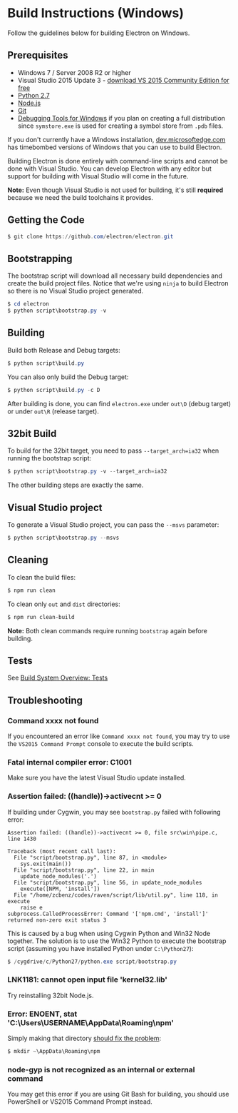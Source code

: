 # Build Instructions (Windows)

Follow the guidelines below for building Electron on Windows.

## Prerequisites

* Windows 7 / Server 2008 R2 or higher
* Visual Studio 2015 Update 3 -
  [download VS 2015 Community Edition for free](https://www.visualstudio.com/vs/older-downloads/)
* [Python 2.7](http://www.python.org/download/releases/2.7/)
* [Node.js](http://nodejs.org/download/)
* [Git](http://git-scm.com)
* [Debugging Tools for Windows](https://msdn.microsoft.com/en-us/library/windows/hardware/ff551063.aspx)
  if you plan on creating a full distribution since `symstore.exe` is used for
  creating a symbol store from `.pdb` files.

If you don't currently have a Windows installation,
[dev.microsoftedge.com](https://developer.microsoft.com/en-us/microsoft-edge/tools/vms/)
has timebombed versions of Windows that you can use to build Electron.

Building Electron is done entirely with command-line scripts and cannot be done
with Visual Studio. You can develop Electron with any editor but support for
building with Visual Studio will come in the future.

**Note:** Even though Visual Studio is not used for building, it's still
**required** because we need the build toolchains it provides.

## Getting the Code

```powershell
$ git clone https://github.com/electron/electron.git
```

## Bootstrapping

The bootstrap script will download all necessary build dependencies and create
the build project files. Notice that we're using `ninja` to build Electron so
there is no Visual Studio project generated.

```powershell
$ cd electron
$ python script\bootstrap.py -v
```

## Building

Build both Release and Debug targets:

```powershell
$ python script\build.py
```

You can also only build the Debug target:

```powershell
$ python script\build.py -c D
```

After building is done, you can find `electron.exe` under `out\D` (debug target)
or under `out\R` (release target).

## 32bit Build

To build for the 32bit target, you need to pass `--target_arch=ia32` when
running the bootstrap script:

```powershell
$ python script\bootstrap.py -v --target_arch=ia32
```

The other building steps are exactly the same.

## Visual Studio project

To generate a Visual Studio project, you can pass the `--msvs` parameter:

```powershell
$ python script\bootstrap.py --msvs
```

## Cleaning

To clean the build files:

```powershell
$ npm run clean
```

To clean only `out` and `dist` directories:

```bash
$ npm run clean-build
```

**Note:** Both clean commands require running `bootstrap` again before building.

## Tests

See [Build System Overview: Tests](build-system-overview.md#tests)

## Troubleshooting

### Command xxxx not found

If you encountered an error like `Command xxxx not found`, you may try to use
the `VS2015 Command Prompt` console to execute the build scripts.

### Fatal internal compiler error: C1001

Make sure you have the latest Visual Studio update installed.

### Assertion failed: ((handle))->activecnt >= 0

If building under Cygwin, you may see `bootstrap.py` failed with following
error:

```
Assertion failed: ((handle))->activecnt >= 0, file src\win\pipe.c, line 1430

Traceback (most recent call last):
  File "script/bootstrap.py", line 87, in <module>
    sys.exit(main())
  File "script/bootstrap.py", line 22, in main
    update_node_modules('.')
  File "script/bootstrap.py", line 56, in update_node_modules
    execute([NPM, 'install'])
  File "/home/zcbenz/codes/raven/script/lib/util.py", line 118, in execute
    raise e
subprocess.CalledProcessError: Command '['npm.cmd', 'install']' returned non-zero exit status 3
```

This is caused by a bug when using Cygwin Python and Win32 Node together. The
solution is to use the Win32 Python to execute the bootstrap script (assuming
you have installed Python under `C:\Python27`):

```powershell
$ /cygdrive/c/Python27/python.exe script/bootstrap.py
```

### LNK1181: cannot open input file 'kernel32.lib'

Try reinstalling 32bit Node.js.

### Error: ENOENT, stat 'C:\Users\USERNAME\AppData\Roaming\npm'

Simply making that directory
[should fix the problem](http://stackoverflow.com/a/25095327/102704):

```powershell
$ mkdir ~\AppData\Roaming\npm
```

### node-gyp is not recognized as an internal or external command

You may get this error if you are using Git Bash for building, you should use
PowerShell or VS2015 Command Prompt instead.

